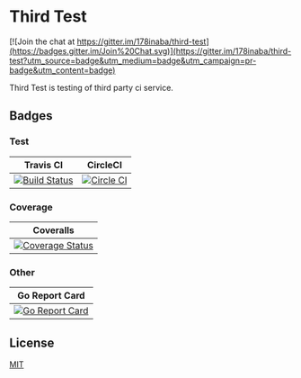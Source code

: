 # Third Test

[![Join the chat at https://gitter.im/178inaba/third-test](https://badges.gitter.im/Join%20Chat.svg)](https://gitter.im/178inaba/third-test?utm_source=badge&utm_medium=badge&utm_campaign=pr-badge&utm_content=badge)

Third Test is testing of third party ci service.

## Badges

### Test

| Travis CI | CircleCI |
|:--:|:--:|
| [![Build Status](https://travis-ci.org/178inaba/third-test.svg?branch=master)](https://travis-ci.org/178inaba/third-test) | [![Circle CI](https://circleci.com/gh/178inaba/third-test.svg?style=svg)](https://circleci.com/gh/178inaba/third-test) |

### Coverage

| Coveralls |
|:--:|
| [![Coverage Status](https://coveralls.io/repos/178inaba/third-test/badge.svg?branch=master&service=github)](https://coveralls.io/github/178inaba/third-test?branch=master) |

### Other

| Go Report Card |
|:--:|
| [![Go Report Card](https://goreportcard.com/badge/github.com/178inaba/third-test)](https://goreportcard.com/report/github.com/178inaba/third-test) |

## License

[MIT](LICENSE)

